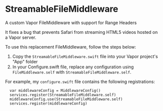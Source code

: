 # StreamableFileMiddleware
A custom Vapor FileMiddleware with support for Range Headers

It fixes a bug that prevents Safari from streaming HTML5 videos hosted on a Vapor server.

To use this replacement FileMiddleware, follow the steps below:
1. Copy the `StreamableFileMiddleware.swift` file into your Vapor project's "App" folder
2. In your Configure.swift file, replace any configuration using `FileMiddleware.self` with `StreamableFileMiddleware.self`.

For example, my `configure.swift` file contains the following registrations:

```
  var middlewareConfig = MiddlewareConfig()
  services.register(StreamableFileMiddleware.self)
  middlewareConfig.use(StreamableFileMiddleware.self)
  services.register(middlewareConfig)
```
